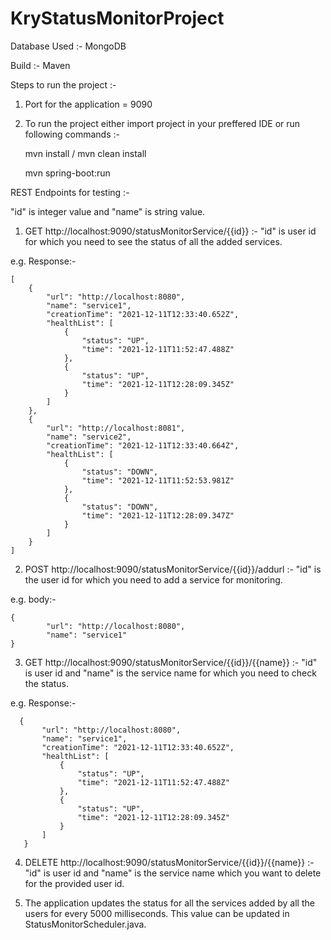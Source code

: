 # KryStatusMonitorProject

Database Used :- MongoDB

Build :- Maven

Steps to run the project :- 
1. Port for the application = 9090
2. To run the project either import project in your preffered IDE or run following commands :-
    
    mvn install / mvn clean install
    
    mvn spring-boot:run 
    
REST Endpoints for testing :- 

"id" is integer value and "name" is string value.

1. GET http://localhost:9090/statusMonitorService/{{id}} :- "id" is user id for which you need to see the status of all the added services. 

 e.g. Response:- 
```
[
    {
        "url": "http://localhost:8080",
        "name": "service1",
        "creationTime": "2021-12-11T12:33:40.652Z",
        "healthList": [
            {
                "status": "UP",
                "time": "2021-12-11T11:52:47.488Z"
            },
            {
                "status": "UP",
                "time": "2021-12-11T12:28:09.345Z"
            }
        ]
    },
    {
        "url": "http://localhost:8081",
        "name": "service2",
        "creationTime": "2021-12-11T12:33:40.664Z",
        "healthList": [
            {
                "status": "DOWN",
                "time": "2021-12-11T11:52:53.981Z"
            },
            {
                "status": "DOWN",
                "time": "2021-12-11T12:28:09.347Z"
            }
        ]
    }
]
 ```
 
2. POST http://localhost:9090/statusMonitorService/{{id}}/addurl :- "id" is the user id for which you need to add a service for monitoring. 
  
  e.g. body:- 
```
{
        "url": "http://localhost:8080",
        "name": "service1"
}
```
  
3. GET http://localhost:9090/statusMonitorService/{{id}}/{{name}} :- "id" is user id and "name" is the service name for which you need to check the status. 

 e.g. Response:- 
 ```
   {
        "url": "http://localhost:8080",
        "name": "service1",
        "creationTime": "2021-12-11T12:33:40.652Z",
        "healthList": [
            {
                "status": "UP",
                "time": "2021-12-11T11:52:47.488Z"
            },
            {
                "status": "UP",
                "time": "2021-12-11T12:28:09.345Z"
            }
        ]
    }
 ```

4. DELETE http://localhost:9090/statusMonitorService/{{id}}/{{name}} :-  "id" is user id and "name" is the service name which you want to delete for the provided user id.

5. The application updates the status for all the services added by all the users for every 5000 milliseconds. This value can be updated in StatusMonitorScheduler.java.
